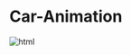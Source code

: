 # Car-Animation
![html](https://user-images.githubusercontent.com/77385995/157470615-674802c5-37e0-490b-9957-13a61f55fdfb.jpeg)
